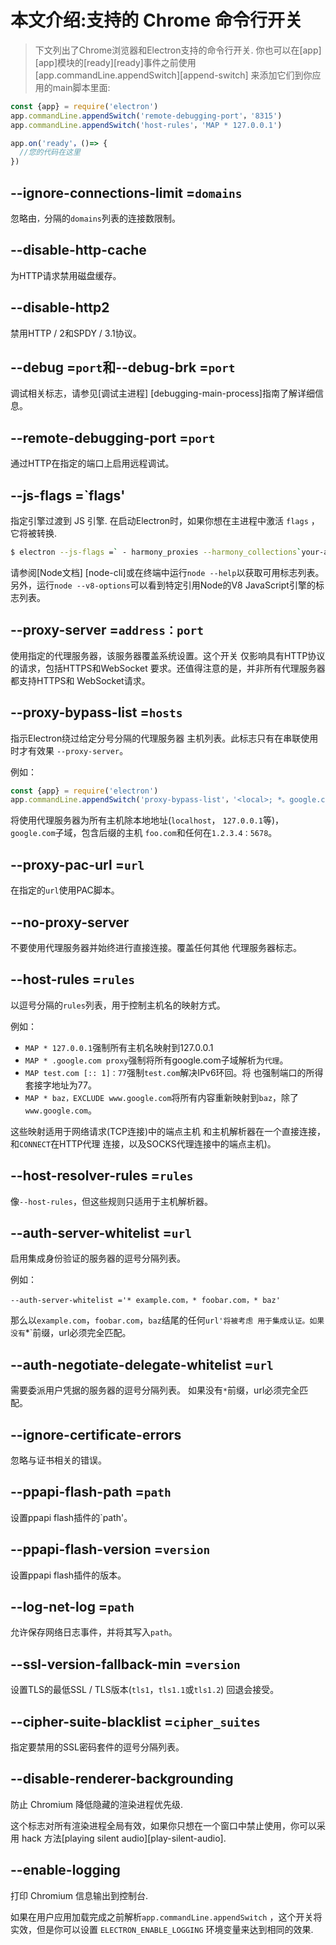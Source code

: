 # 本文介绍:支持的 Chrome 命令行开关

>下文列出了Chrome浏览器和Electron支持的命令行开关. 你也可以在[app][app]模块的[ready][ready]事件之前使用
[app.commandLine.appendSwitch][append-switch] 来添加它们到你应用的main脚本里面:

```javascript
const {app} = require('electron')
app.commandLine.appendSwitch('remote-debugging-port'，'8315')
app.commandLine.appendSwitch('host-rules'，'MAP * 127.0.0.1')

app.on('ready'，()=> {
  //您的代码在这里
})
```

## --ignore-connections-limit =`domains`

忽略由`，`分隔的`domains`列表的连接数限制。

## --disable-http-cache

为HTTP请求禁用磁盘缓存。

## --disable-http2

禁用HTTP / 2和SPDY / 3.1协议。

## --debug =`port`和--debug-brk =`port`

调试相关标志，请参见[调试主进程] [debugging-main-process]指南了解详细信息。

## --remote-debugging-port =`port`

通过HTTP在指定的端口上启用远程调试。

## --js-flags =`flags'
指定引擎过渡到 JS 引擎. 
在启动Electron时，如果你想在主进程中激活 `flags` ，它将被转换.
```bash
$ electron --js-flags =` - harmony_proxies --harmony_collections`your-app
```

请参阅[Node文档] [node-cli]或在终端中运行`node --help`以获取可用标志列表。
另外，运行`node --v8-options`可以看到特定引用Node的V8 JavaScript引擎的标志列表。

## --proxy-server =`address：port`

使用指定的代理服务器，该服务器覆盖系统设置。这个开关
仅影响具有HTTP协议的请求，包括HTTPS和WebSocket
要求。还值得注意的是，并非所有代理服务器都支持HTTPS和
WebSocket请求。

## --proxy-bypass-list =`hosts`

指示Electron绕过给定分号分隔的代理服务器
主机列表。此标志只有在串联使用时才有效果 `--proxy-server`。

例如：

```javascript
const {app} = require('electron')
app.commandLine.appendSwitch('proxy-bypass-list'，'<local>; *。google.com; * foo.com; 1.2.3.4：5678')
```

将使用代理服务器为所有主机除本地地址(`localhost`，
`127.0.0.1`等)，`google.com`子域，包含后缀的主机
`foo.com`和任何在`1.2.3.4：5678`。

## --proxy-pac-url =`url`

在指定的`url`使用PAC脚本。

## --no-proxy-server

不要使用代理服务器并始终进行直接连接。覆盖任何其他
代理服务器标志。

## --host-rules =`rules`

以逗号分隔的`rules`列表，用于控制主机名的映射方式。

例如：

* `MAP * 127.0.0.1`强制所有主机名映射到127.0.0.1
* `MAP * .google.com proxy`强制将所有google.com子域解析为`代理`。
* `MAP test.com [:: 1]：77`强制`test.com`解决IPv6环回。将
  也强制端口的所得套接字地址为77。
* `MAP * baz，EXCLUDE www.google.com`将所有内容重新映射到`baz`，除了`www.google.com`。

这些映射适用于网络请求(TCP连接)中的端点主机
和主机解析器在一个直接连接，和`CONNECT`在HTTP代理
连接，以及SOCKS代理连接中的端点主机)。

## --host-resolver-rules =`rules`

像`--host-rules`，但这些规则只适用于主机解析器。

## --auth-server-whitelist =`url`

启用集成身份验证的服务器的逗号分隔列表。

例如：

```
--auth-server-whitelist ='* example.com，* foobar.com，* baz'
```

那么以`example.com`，`foobar.com`，`baz`结尾的任何`url'将被考虑
用于集成认证。如果没有`*`前缀，url必须完全匹配。

## --auth-negotiate-delegate-whitelist =`url`

需要委派用户凭据的服务器的逗号分隔列表。
如果没有`*`前缀，url必须完全匹配。

## --ignore-certificate-errors

忽略与证书相关的错误。

## --ppapi-flash-path =`path`

设置ppapi flash插件的`path'。

## --ppapi-flash-version =`version`

设置ppapi flash插件的版本。

## --log-net-log =`path`

允许保存网络日志事件，并将其写入`path`。

## --ssl-version-fallback-min =`version`

设置TLS的最低SSL / TLS版本(`tls1`，`tls1.1`或`tls1.2`)
回退会接受。

## --cipher-suite-blacklist =`cipher_suites`

指定要禁用的SSL密码套件的逗号分隔列表。

## --disable-renderer-backgrounding

防止 Chromium 降低隐藏的渲染进程优先级.

这个标志对所有渲染进程全局有效，如果你只想在一个窗口中禁止使用，你可以采用 hack 方法[playing silent audio][play-silent-audio].

## --enable-logging

打印 Chromium 信息输出到控制台.

如果在用户应用加载完成之前解析`app.commandLine.appendSwitch` ，这个开关将实效，但是你可以设置 `ELECTRON_ENABLE_LOGGING` 环境变量来达到相同的效果.